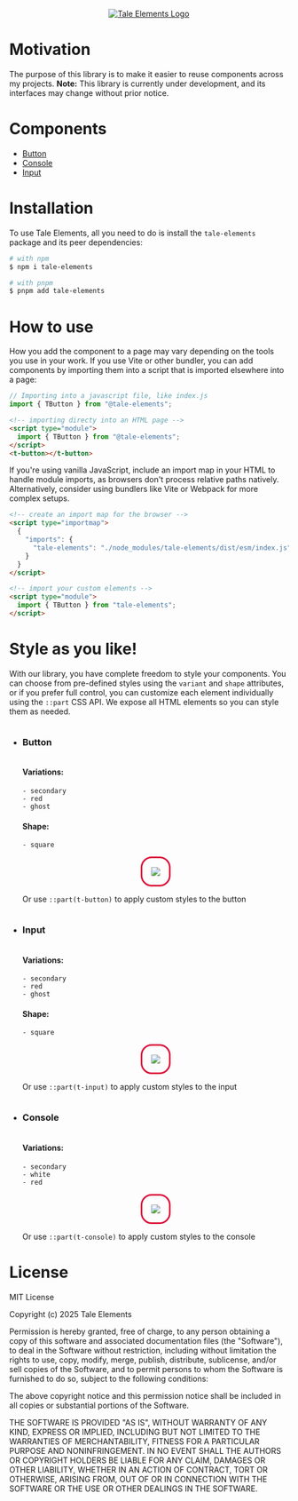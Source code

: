 <p align="center">
  <a href="">
    <img src="https://i.imgur.com/Ht89GCq.png" alt="Tale Elements Logo">
  </a>
</p>

# Motivation

The purpose of this library is to make it easier to reuse components across my projects. **Note:** This library is currently under development, and its interfaces may change without prior notice.

# Components

<ul>
  <li>
    <a href="#button">Button</a>
  </li>

  <li>
    <a href="#console">Console</a>
  </li>

  <li>
    <a href="#input">Input</a>
  </li>
</ul>

# Installation

To use Tale Elements, all you need to do is install the
`tale-elements` package and its peer dependencies:

```sh
# with npm
$ npm i tale-elements

# with pnpm
$ pnpm add tale-elements
```

# How to use

How you add the component to a page may vary depending on the tools you use in your work. If you use Vite or other bundler, you can add components by importing them into a script that is imported elsewhere into a page:

```js
// Importing into a javascript file, like index.js
import { TButton } from "@tale-elements";
```

```html
<!-- importing directy into an HTML page -->
<script type="module">
  import { TButton } from "@tale-elements";
</script>
<t-button></t-button>
```

If you're using vanilla JavaScript, include an import map in your HTML to handle module imports, as browsers don't process relative paths natively. Alternatively, consider using bundlers like Vite or Webpack for more complex setups.

```html
<!-- create an import map for the browser -->
<script type="importmap">
  {
    "imports": {
      "tale-elements": "./node_modules/tale-elements/dist/esm/index.js"
    }
  }
</script>

<!-- import your custom elements -->
<script type="module">
  import { TButton } from "tale-elements";
</script>
```

# Style as you like!

With our library, you have complete freedom to style your components. You can choose from pre-defined styles using the `variant` and `shape` attributes, or if you prefer full control, you can customize each element individually using the `::part` CSS API. We expose all HTML elements so you can style them as needed.

<ul>
  <li id="button">

  <h3 style="display: inline-block; margin-block-end: 1rem;">Button</h3>

#### Variations:

    - secondary
    - red
    - ghost

#### Shape:

    - square

  <p align="center">
  <img src="https://i.imgur.com/OKUpxdk.gif" style="padding: 1rem; border: 3px solid crimson; border-radius: 20px;">
  </p>

Or use `::part(t-button)` to apply custom styles to the button

</li>

<li id="input">
  <h3 style="display: inline-block; margin-block-end: 1rem;">Input</h3>

#### Variations:

    - secondary
    - red
    - ghost

#### Shape:

    - square

  <p align="center">
    <img src="https://i.imgur.com/NMPEWgq.gif" style="padding: 1rem; border: 3px solid crimson; border-radius: 20px;">
  </p>

Or use `::part(t-input)` to apply custom styles to the input

</li>

<li id="console">
  <h3 style="display: inline-block; margin-block-end: 1rem;">Console</h3>

#### Variations:

    - secondary
    - white
    - red

  <p align="center">
    <img src="https://i.imgur.com/4lK06Jw.gif" style="padding: 1rem; border: 3px solid crimson; border-radius: 20px;">
  </p>

Or use `::part(t-console)` to apply custom styles to the console

</li>
</ul>

# License

MIT License

Copyright (c) 2025 Tale Elements

Permission is hereby granted, free of charge, to any person obtaining a copy
of this software and associated documentation files (the "Software"), to deal
in the Software without restriction, including without limitation the rights
to use, copy, modify, merge, publish, distribute, sublicense, and/or sell
copies of the Software, and to permit persons to whom the Software is
furnished to do so, subject to the following conditions:

The above copyright notice and this permission notice shall be included in all
copies or substantial portions of the Software.

THE SOFTWARE IS PROVIDED "AS IS", WITHOUT WARRANTY OF ANY KIND, EXPRESS OR
IMPLIED, INCLUDING BUT NOT LIMITED TO THE WARRANTIES OF MERCHANTABILITY,
FITNESS FOR A PARTICULAR PURPOSE AND NONINFRINGEMENT. IN NO EVENT SHALL THE
AUTHORS OR COPYRIGHT HOLDERS BE LIABLE FOR ANY CLAIM, DAMAGES OR OTHER
LIABILITY, WHETHER IN AN ACTION OF CONTRACT, TORT OR OTHERWISE, ARISING FROM,
OUT OF OR IN CONNECTION WITH THE SOFTWARE OR THE USE OR OTHER DEALINGS IN
THE SOFTWARE.
